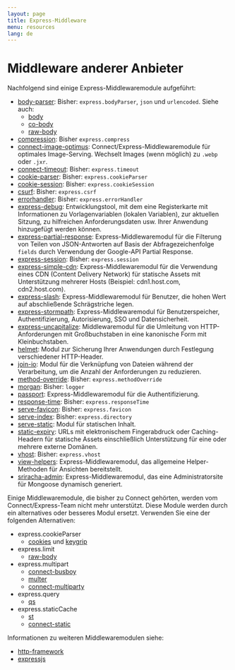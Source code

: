 ```yaml
---
layout: page
title: Express-Middleware
menu: resources
lang: de
---
```


# Middleware anderer Anbieter

Nachfolgend sind einige Express-Middlewaremodule aufgeführt:

- [body-parser](https://github.com/expressjs/body-parser): Bisher: `express.bodyParser`, `json` und `urlencoded`.
  Siehe auch:
  - [body](https://github.com/raynos/body)
  - [co-body](https://github.com/visionmedia/co-body)
  - [raw-body](https://github.com/stream-utils/raw-body)
- [compression](https://github.com/expressjs/compression): Bisher `express.compress`
- [connect-image-optimus](https://github.com/msemenistyi/connect-image-optimus): Connect/Express-Middlewaremodule für optimales Image-Serving. Wechselt Images (wenn möglich) zu `.webp` oder `.jxr`.
- [connect-timeout](https://github.com/expressjs/timeout): Bisher: `express.timeout`
- [cookie-parser](https://github.com/expressjs/cookie-parser): Bisher: `express.cookieParser`
- [cookie-session](https://github.com/expressjs/cookie-session): Bisher: `express.cookieSession`
- [csurf](https://github.com/expressjs/csurf): Bisher: `express.csrf`
- [errorhandler](https://github.com/expressjs/errorhandler): Bisher: `express.errorHandler`
- [express-debug](https://github.com/devoidfury/express-debug): Entwicklungstool, mit dem eine Registerkarte mit Informationen zu Vorlagenvariablen (lokalen Variablen), zur aktuellen Sitzung, zu hilfreichen Anforderungsdaten usw. Ihrer Anwendung hinzugefügt werden können.
- [express-partial-response](https://github.com/nemtsov/express-partial-response): Express-Middlewaremodul für die Filterung von Teilen von JSON-Antworten auf Basis der Abfragezeichenfolge `fields` durch Verwendung der Google-API Partial Response.
- [express-session](https://github.com/expressjs/session): Bisher: `express.session`
- [express-simple-cdn](https://github.com/jamiesteven/express-simple-cdn): Express-Middlewaremodul für die Verwendung eines CDN (Content Delivery Network) für statische Assets mit Unterstützung mehrerer Hosts (Beispiel: cdn1.host.com, cdn2.host.com).
- [express-slash](https://github.com/ericf/express-slash): Express-Middlewaremodul für Benutzer, die hohen Wert auf abschließende Schrägstriche legen.
- [express-stormpath](https://github.com/stormpath/stormpath-express): Express-Middlewaremodul für Benutzerspeicher, Authentifizierung, Autorisierung, SSO und Datensicherheit.
- [express-uncapitalize](https://github.com/jamiesteven/express-uncapitalize): Middlewaremodul für die Umleitung von HTTP-Anforderungen mit Großbuchstaben in eine kanonische Form mit Kleinbuchstaben.
- [helmet](https://github.com/helmetjs/helmet): Modul zur Sicherung Ihrer Anwendungen durch Festlegung verschiedener HTTP-Header.
- [join-io](https://github.com/coderaiser/join-io "join-io"): Modul für die Verknüpfung von Dateien während der Verarbeitung, um die Anzahl der Anforderungen zu reduzieren.
- [method-override](https://github.com/expressjs/method-override): Bisher: `express.methodOverride`
- [morgan](https://github.com/expressjs/morgan): Bisher: `logger`
- [passport](https://github.com/jaredhanson/passport): Express-Middlewaremodul für die Authentifizierung.
- [response-time](https://github.com/expressjs/response-time): Bisher: `express.responseTime`
- [serve-favicon](https://github.com/expressjs/serve-favicon): Bisher: `express.favicon`
- [serve-index](https://github.com/expressjs/serve-index): Bisher: `express.directory`
- [serve-static](https://github.com/expressjs/serve-static): Modul für statischen Inhalt.
- [static-expiry](https://github.com/paulwalker/connect-static-expiry): URLs mit elektronischem Fingerabdruck oder Caching-Headern für statische Assets einschließlich Unterstützung für eine oder mehrere externe Domänen.
- [vhost](https://github.com/expressjs/vhost): Bisher: `express.vhost`
- [view-helpers](https://github.com/madhums/node-view-helpers): Express-Middlewaremodul, das allgemeine Helper-Methoden für Ansichten bereitstellt.
- [sriracha-admin](https://github.com/hdngr/siracha): Express-Middlewaremodul, das eine Administratorsite für Mongoose dynamisch generiert.

Einige Middlewaremodule, die bisher zu Connect gehörten, werden vom Connect/Express-Team nicht mehr unterstützt. Diese Module werden durch ein alternatives oder besseres Modul ersetzt. Verwenden Sie eine der folgenden Alternativen:

- express.cookieParser
  - [cookies](https://github.com/jed/cookies) und [keygrip](https://github.com/jed/keygrip)
- express.limit
  - [raw-body](https://github.com/stream-utils/raw-body)
- express.multipart
  - [connect-busboy](https://github.com/mscdex/connect-busboy)
  - [multer](https://github.com/expressjs/multer)
  - [connect-multiparty](https://github.com/superjoe30/connect-multiparty)
- express.query
  - [qs](https://github.com/visionmedia/node-querystring)
- express.staticCache
  - [st](https://github.com/isaacs/st)
  - [connect-static](https://github.com/andrewrk/connect-static)

Informationen zu weiteren Middlewaremodulen siehe:

- [http-framework](https://github.com/Raynos/http-framework/wiki/Modules)
- [expressjs](https://github.com/expressjs)
